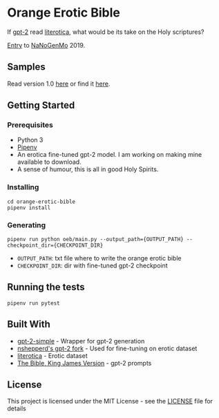 # Orange Erotic Bible

If [gpt-2](https://openai.com/blog/better-language-models/) read [literotica](http://literotica.com/), what would be its take on the Holy scriptures? 

[Entry](https://github.com/NaNoGenMo/2019/issues/18) to [NaNoGenMo](https://nanogenmo.github.io/) 2019.

## Samples

Read version 1.0 [here](https://write.as/409j3pqk81dazkla.md) or find it [here](the_orange_erotic_bible_v1.txt).

## Getting Started

### Prerequisites

- Python 3
- [Pipenv](https://pipenv.kennethreitz.org/en/latest/)
- An erotica fine-tuned gpt-2 model. I am working on making mine available to download.
- A sense of humour, this is all in good Holy Spirits.

### Installing

```
cd orange-erotic-bible
pipenv install
```

### Generating

```
pipenv run python oeb/main.py --output_path={OUTPUT_PATH} --checkpoint_dir={CHECKPOINT_DIR}
```

- `OUTPUT_PATH`: txt file where to write the orange erotic bible
- `CHECKPOINT_DIR`: dir with fine-tuned gpt-2 checkpoint

## Running the tests

```
pipenv run pytest

```

## Built With

* [gpt-2-simple](https://github.com/minimaxir/gpt-2-simple) - Wrapper for gpt-2 generation
* [nshepperd's gpt-2 fork](https://github.com/nshepperd/gpt-2/tree/finetuning) - Used for fine-tuning on erotic dataset
* [literotica](http://literotica.com/) - Erotic dataset
* [The Bible, King James Version](http://www.gutenberg.org/ebooks/30) - gpt-2 prompts

## License

This project is licensed under the MIT License - see the [LICENSE](LICENSE) file for details
